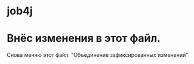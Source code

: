 # job4j
# Внёс изменения в этот файл.
Снова меняю этот файл.
 "Объединение зафиксированных изменений"
